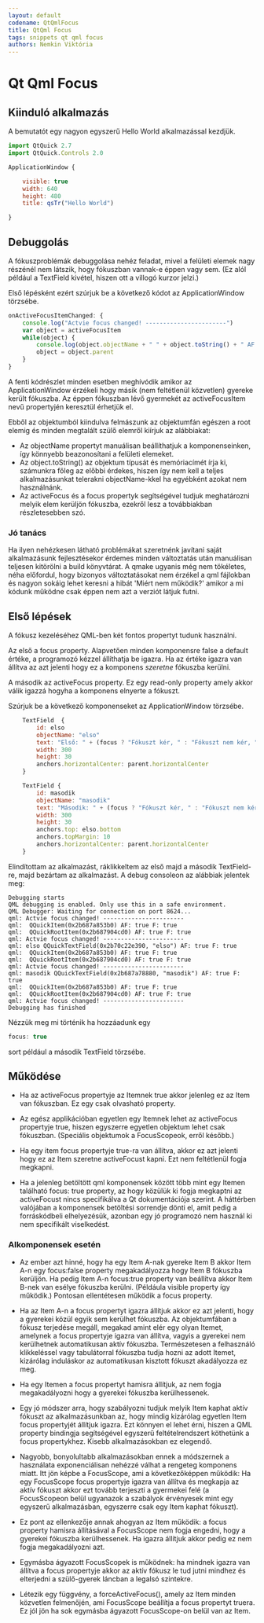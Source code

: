 ```yaml
---
layout: default
codename: QtQmlFocus
title: QtQml Focus
tags: snippets qt qml focus
authors: Nemkin Viktória
---
```


# Qt Qml Focus

## Kiinduló alkalmazás

A bemutatót egy nagyon egyszerű Hello World alkalmazással kezdjük.

```javascript
import QtQuick 2.7
import QtQuick.Controls 2.0

ApplicationWindow {

    visible: true
    width: 640
    height: 480
    title: qsTr("Hello World")

}
```

## Debuggolás

A fókuszproblémák debuggolása nehéz feladat, mivel a felületi elemek nagy részénél nem látszik, hogy fókuszban vannak-e éppen vagy sem. (Ez alól például a TextField kivétel, hiszen ott a villogó kurzor jelzi.)

Első lépésként ezért szúrjuk be a következő kódot az ApplicationWindow törzsébe.

```javascript
onActiveFocusItemChanged: {
    console.log("Actvie focus changed! -----------------------")
    var object = activeFocusItem
    while(object) {
        console.log(object.objectName + " " + object.toString() + " AF: " + object.activeFocus + " F: " + object.focus)
        object = object.parent
    }
}
```

A fenti kódrészlet minden esetben meghívódik amikor az ApplicationWindow érzékeli hogy másik (nem feltétlenül közvetlen) gyereke került fókuszba. Az éppen fókuszban lévő gyermekét az activeFocusItem nevű propertyjén keresztül érhetjük el.

Ebből az objektumból kiindulva felmászunk az objektumfán egészen a root elemig és minden megtalált szülő elemről kiírjuk az alábbiakat:

* Az objectName propertyt manuálisan beállíthatjuk a komponenseinken, így könnyebb beazonosítani a felületi elemeket.
* Az object.toString() az objektum típusát és memóriacímét írja ki, számunkra főleg az előbbi érdekes, hiszen így nem kell a teljes alkalmazásunkat telerakni objectName-kkel ha egyébként azokat nem használnánk.
* Az activeFocus és a focus propertyk segítségével tudjuk meghatározni melyik elem kerüljön fókuszba, ezekről lesz a továbbiakban részletesebben szó.

### Jó tanács

Ha ilyen nehézkesen látható problémákat szeretnénk javítani saját alkalmazásunk fejlesztésekor érdemes minden változtatás után manuálisan teljesen kitörölni a build könyvtárat. A qmake ugyanis még nem tökéletes, néha előfordul, hogy bizonyos változtatásokat nem érzékel a qml fájlokban és nagyon sokáig lehet keresni a hibát 'Miért nem működik?' amikor a mi kódunk működne csak éppen nem azt a verziót látjuk futni.

## Első lépések

A fókusz kezeléséhez QML-ben két fontos propertyt tudunk használni.

Az első a focus property. Alapvetően minden komponensre false a default értéke, a programozó kézzel állíthatja be igazra. Ha az értéke igazra van állítva az azt jelenti hogy ez a komponens *szeretne* fókuszba kerülni.

A második az activeFocus property. Ez egy read-only property amely akkor válik igazzá hogyha a komponens elnyerte a fókuszt.

Szúrjuk be a következő komponenseket az ApplicationWindow törzsébe.

```javascript
    TextField  {
        id: elso
        objectName: "elso"
        text: "Első: " + (focus ? "Fókuszt kér, " : "Fókuszt nem kér, ") + (activeFocus ? "fókuszt kap." : "fókuszt nem kap.")
        width: 300
        height: 30
        anchors.horizontalCenter: parent.horizontalCenter
    }

    TextField {
        id: masodik
        objectName: "masodik"
        text: "Második: " + (focus ? "Fókuszt kér, " : "Fókuszt nem kér, ") + (activeFocus ? "fókuszt kap." : "fókuszt nem kap.")
        width: 300
        height: 30
        anchors.top: elso.bottom
        anchors.topMargin: 10
        anchors.horizontalCenter: parent.horizontalCenter
    }
```

Elindítottam az alkalmazást, ráklikkeltem az első majd a második TextField-re, majd bezártam az alkalmazást. A debug consoleon az alábbiak jelentek meg:

```console
Debugging starts
QML debugging is enabled. Only use this in a safe environment.
QML Debugger: Waiting for connection on port 8624...
qml: Actvie focus changed! -----------------------
qml:  QQuickItem(0x2b687a853b0) AF: true F: true
qml:  QQuickRootItem(0x2b687904cd0) AF: true F: true
qml: Actvie focus changed! -----------------------
qml: elso QQuickTextField(0x2b70c22e390, "elso") AF: true F: true
qml:  QQuickItem(0x2b687a853b0) AF: true F: true
qml:  QQuickRootItem(0x2b687904cd0) AF: true F: true
qml: Actvie focus changed! -----------------------
qml: masodik QQuickTextField(0x2b687a78880, "masodik") AF: true F: true
qml:  QQuickItem(0x2b687a853b0) AF: true F: true
qml:  QQuickRootItem(0x2b687904cd0) AF: true F: true
qml: Actvie focus changed! -----------------------
Debugging has finished
```

Nézzük meg mi történik ha hozzáadunk egy

```javascript
focus: true
```

sort például a második TextField törzsébe.

## Működése

* Ha az activeFocus propertyje az Itemnek true akkor jelenleg ez az Item van fókuszban. Ez egy csak olvasható property.

* Az egész applikációban egyetlen egy Itemnek lehet az activeFocus propertyje true, hiszen egyszerre egyetlen objektum lehet csak fókuszban. (Speciális objektumok a FocusScopeok, erről később.)

* Ha egy item focus propertyje true-ra van állítva, akkor ez azt jelenti hogy ez az Item szeretne activeFocust kapni. Ezt nem feltétlenül fogja megkapni.

* Ha a jelenleg betöltött qml komponensek között több mint egy Itemen található focus: true property, az hogy közülük ki fogja megkaptni az activeFocust nincs specifikálva a Qt dokumentációja szerint. A háttérben valójában a komponensek betöltési sorrendje dönti el, amit pedig a forráskódbeli elhelyezésük, azonban egy jó programozó nem használ ki nem specifikált viselkedést.

### Alkomponensek esetén

* Az ember azt hinné, hogy ha egy Item A-nak gyereke Item B akkor Item A-n egy focus:false property megakadályozza hogy Item B fókuszba kerüljön.  Ha pedig Item A-n focus:true property van beállítva akkor Item B-nek van esélye fókuszba kerülni. (Példáula visible property így működik.) Pontosan ellentétesen működik a focus property.

* Ha az Item A-n a focus propertyt igazra állítjuk akkor ez azt jelenti, hogy a gyerekei közül egyik sem kerülhet fókuszba. Az objektumfában a fókusz terjedése megáll, megakad amint elér egy olyan Itemet, amelynek a focus propertyje igazra van állítva, vagyis a gyerekei nem kerülhetnek automatikusan aktív fókuszba. Természetesen a felhasználó klikkeléssel vagy tabulátorral fókuszba tudja hozni az adott Itemet, kizárólag induláskor az automatikusan kisztott fókuszt akadályozza ez meg.

* Ha egy Itemen a focus propertyt hamisra állítjuk, az nem fogja megakadályozni hogy a gyerekei fókuszba kerülhessenek.

* Egy jó módszer arra, hogy szabályozni tudjuk melyik Item kaphat aktív fókuszt az alkalmazásunkban az, hogy mindig kizárólag egyetlen Item focus propertyjét állítjuk igazra. Ezt könnyen el lehet érni, hiszen a QML property bindingja segítségével egyszerű feltételrendszert köthetünk a focus propertykhez. Kisebb alkalmazásokban ez elegendő.

* Nagyobb, bonyolultabb alkalmazásokban ennek a módszernek a használata exponenciálisan nehézzé válhat a rengeteg komponens miatt. Itt jön képbe a FocusScope, ami a következőképpen működik: Ha egy FocusScope focus propertyje igazra van állítva és megkapja az aktív fókuszt akkor ezt tovább terjeszti a gyermekei felé (a FocusScopeon belül ugyanazok a szabályok érvényesek mint egy egyszerű alkalmazásban, egyszerre csak egy Item kaphat fókuszt).

* Ez pont az ellenkezője annak ahogyan az Item működik: a focus property hamisra állításával a FocusScope nem fogja engedni, hogy a gyerekei fókuszba kerülhessenek. Ha igazra állítjuk akkor pedig ez nem fogja megakadályozni azt.

* Egymásba ágyazott FocusScopek is működnek: ha mindnek igazra van állítva a focus propertyje akkor az aktív fókusz le tud jutni mindhez és elterjedni a szülő-gyerek láncban a legalsó szintekre.

* Létezik egy függvény, a forceActiveFocus(), amely az Item minden közvetlen felmenőjén, ami FocusScope beállítja a focus propertyt truera. Ez jól jön ha sok egymásba ágyazott FocusScope-on belül van az Item.
